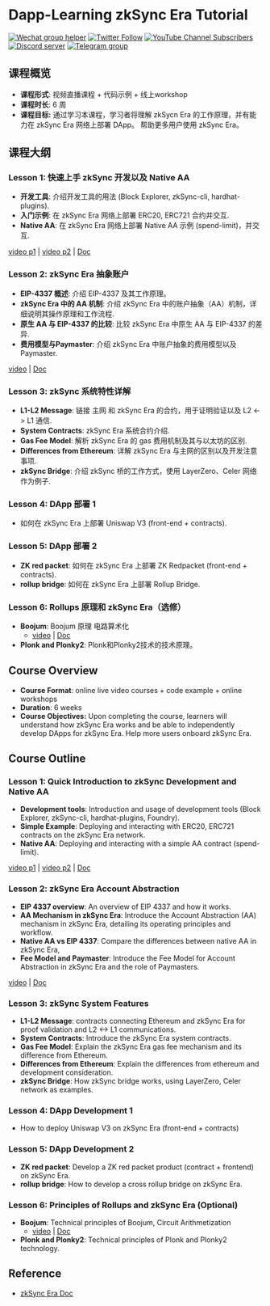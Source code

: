 # Dapp-Learning zkSync Era Tutorial

<div>
  <p>
    <a href="https://github.com/Dapp-Learning-DAO/Dapp-Learning/tree/main/docs/imgs/wechat-group-helper.png"><img alt="Wechat group helper" src="https://img.shields.io/static/v1?&label=&logo=wechat&message=wechat group&color=brightgreen&logoColor=white"></a>
    <a href="https://twitter.com/Dapp_Learning"><img alt="Twitter Follow" src="https://img.shields.io/twitter/follow/dapp_learning?label=Follow"></a>
    <a href="https://www.youtube.com/c/DappLearning"><img alt="YouTube Channel Subscribers" src="https://img.shields.io/youtube/channel/subscribers/UCdJKZVxO55N3n2BQYXMDAcQ?style=social"></a>
    <a href="https://discord.gg/cRYNYXqPeR"><img src="https://img.shields.io/discord/907080577096757279?color=5865F2&logo=discord&logoColor=white&label=discord" alt="Discord server" /></a>
    <a href="https://t.me/joinchat/48Mp2jy4Yw40MmI1"><img src="https://img.shields.io/badge/telegram-blue?color=blue&logo=telegram&logoColor=white" alt="Telegram group" /></a>
  </p>
</div>

## 课程概览

- **课程形式**: 视频直播课程 + 代码示例 + 线上workshop
- **课程时长**: 6 周
- **课程目标:** 通过学习本课程，学习者将理解 zkSycn Era 的工作原理，并有能力在 zkSync Era 网络上部署 DApp。 帮助更多用户使用 zkSync Era。

## **课程大纲**

### Lesson 1: 快速上手 zkSync 开发以及 Native AA

- **开发工具**: 介绍开发工具的用法 (Block Explorer, zkSync-cli, hardhat-plugins).
- **入门示例**: 在 zkSync Era 网络上部署 ERC20, ERC721 合约并交互.
- **Native AA**: 在 zkSync Era 网络上部署 Native AA 示例 (spend-limit)，并交互.

[video p1](https://www.youtube.com/watch?v=vWIEDMvpqFE&list=PLgPVMJY4tnFNK260S6thZqEAXJhtcgHaW&index=4) | [video p2](https://www.youtube.com/watch?v=b9cToAol3cg&list=PLgPVMJY4tnFNK260S6thZqEAXJhtcgHaW&index=3) | [Doc](./Lesson01/README.md)

### Lesson 2: zkSync Era 抽象账户

- **EIP-4337 概述**: 介绍 EIP-4337 及其工作原理。
- **zkSync Era 中的 AA 机制**: 介绍 zkSync Era 中的账户抽象（AA）机制，详细说明其操作原理和工作流程.
- **原生 AA 与 EIP-4337 的比较**: 比较 zkSync Era 中原生 AA 与 EIP-4337 的差异.
- **费用模型与Paymaster**: 介绍 zkSync Era 中账户抽象的费用模型以及Paymaster.

[video](https://www.youtube.com/watch?v=gGTnBRnSFh8&list=PLgPVMJY4tnFNK260S6thZqEAXJhtcgHaW&index=2) | [Doc](./Lesson02/README.md)

### Lesson 3: zkSync 系统特性详解

- **L1-L2 Message**: 链接 主网 和 zkSync Era 的合约，用于证明验证以及 L2 <-> L1 通信.
- **System Contracts**: zkSync Era 系统合约介绍.
- **Gas Fee Model**: 解析 zkSync Era 的 gas 费用机制及其与以太坊的区别.
- **Differences from Ethereum**: 详解 zkSync Era 与主网的区别以及开发注意事项.
- **zkSync Bridge**: 介绍 zkSync 桥的工作方式，使用 LayerZero、Celer 网络作为例子.

### Lesson 4: DApp 部署 1

- 如何在 zkSync Era 上部署 Uniswap V3 (front-end + contracts).

### Lesson 5: DApp 部署 2

- **ZK red packet**: 如何在 zkSync Era 上部署 ZK Redpacket (front-end + contracts).
- **rollup bridge**: 如何在 zkSync Era 上部署 Rollup Bridge.

### Lesson 6: Rollups 原理和 zkSync Era（选修）

- **Boojum**: Boojum 原理 电路算术化
  - [video](https://www.youtube.com/watch?v=MrOLmEmlBfM&list=PLgPVMJY4tnFNK260S6thZqEAXJhtcgHaW&index=1) | [Doc](./boojum-01/README.md)
- **Plonk and Plonky2**: Plonk和Plonky2技术的技术原理。



## **Course Overview**

- **Course Format**: online live video courses + code example + online workshops
- **Duration**: 6 weeks
- **Course Objectives:** Upon completing the course, learners will understand how zkSync Era works and be able to independently develop DApps for zkSync Era. Help more users onboard zkSync Era.

## **Course Outline**

### Lesson 1: Quick Introduction to zkSync Development and Native AA

- **Development tools**: Introduction and usage of development tools (Block Explorer, zkSync-cli, hardhat-plugins, Foundry).
- **Simple Example**: Deploying and interacting with ERC20, ERC721 contracts on the zkSync Era network.
- **Native AA**: Deploying and interacting with a simple AA contract (spend-limit).

[video p1](https://www.youtube.com/watch?v=vWIEDMvpqFE&list=PLgPVMJY4tnFNK260S6thZqEAXJhtcgHaW&index=4) | [video p2](https://www.youtube.com/watch?v=b9cToAol3cg&list=PLgPVMJY4tnFNK260S6thZqEAXJhtcgHaW&index=3) | [Doc](./Lesson01/README.md)

### Lesson 2: zkSync Era Account Abstraction

- **EIP 4337 overview**: An overview of EIP 4337 and how it works.
- **AA Mechanism in zkSync Era**: Introduce the Account Abstraction (AA) mechanism in zkSync Era, detailing its operating principles and workflow.
- **Native AA vs EIP 4337**: Compare the differences between native AA in zkSync Era,
- **Fee Model and Paymaster**: Introduce the Fee Model for Account Abstraction in zkSync Era and the role of Paymasters.

[video](https://www.youtube.com/watch?v=gGTnBRnSFh8&list=PLgPVMJY4tnFNK260S6thZqEAXJhtcgHaW&index=2) | [Doc](./Lesson02/README.md)

### Lesson 3: zkSync System Features

- **L1-L2 Message**: contracts connecting Ethereum and zkSync Era for proof validation and L2 <-> L1 communications.
- **System Contracts**: Introduce the zkSync Era system contracts.
- **Gas Fee Model**: Explain the zkSync Era gas fee mechanism and its difference from Ethereum.
- **Differences from Ethereum**: Explain the differences from ethereum and development consideration.
- **zkSync Bridge**: How zkSync bridge works, using LayerZero, Celer network as examples.

### Lesson 4: DApp Development 1

- How to deploy Uniswap V3 on zkSync Era (front-end + contracts)

### Lesson 5: DApp Development 2

- **ZK red packet**: Develop a ZK red packet product (contract + frontend) on zkSync Era.
- **rollup bridge**: How to develop a cross rollup bridge on zkSync Era.

### Lesson 6: Principles of Rollups and zkSync Era (Optional)

- **Boojum**: Technical principles of Boojum, Circuit Arithmetization
  - [video](https://www.youtube.com/watch?v=MrOLmEmlBfM&list=PLgPVMJY4tnFNK260S6thZqEAXJhtcgHaW&index=1) | [Doc](./boojum-01/README.md)
- **Plonk and Plonky2**: Technical principles of Plonk and Plonky2 technology.

## Reference

- [zkSync Era Doc](https://docs.zksync.io/)

